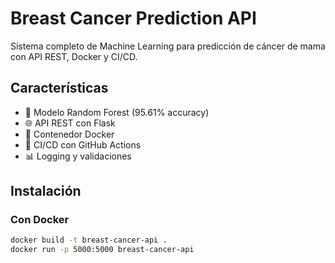 # Breast Cancer Prediction API

Sistema completo de Machine Learning para predicción de cáncer de mama con API REST, Docker y CI/CD.

## Características

- 🎯 Modelo Random Forest (95.61% accuracy)
- 🌐 API REST con Flask
- 🐳 Contenedor Docker
- 🔄 CI/CD con GitHub Actions
- 📊 Logging y validaciones

## Instalación

### Con Docker
```bash
docker build -t breast-cancer-api .
docker run -p 5000:5000 breast-cancer-api